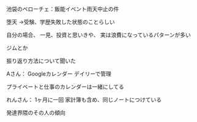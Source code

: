 池袋のベローチェ：飯能イベント雨天中止の件

堕天
→受験、学歴失敗した状態のことらしい

自分の場合、
一見、投資と思いきや、
実は浪費になっているパターンが多い

ジムとか

振り返り方法について聞いた

Aさん：
Googleカレンダー
デイリーで管理

プライベートと仕事のカレンダーは一緒にしてる


れんさん：
1ヶ月に一回
家計簿も含め、同じノートにつけている


発達界隈のその人の傾向
